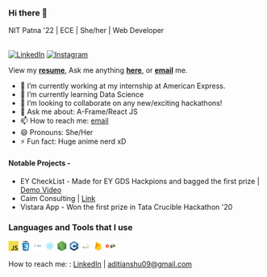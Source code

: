 ### Hi there 👋

NIT Patna '22 | ECE | She/her | Web Developer

<br>
 <a href="https://www.linkedin.com/in/aditi-anshu-2202a3194" target="_blank"><img src="https://img.shields.io/badge/LinkedIn-%230077B5.svg?&style=flat-square&logo=linkedin&logoColor=white" alt="LinkedIn"></a>
<a href="https://www.instagram.com/anshu_aditi" target="_blank"><img src="https://img.shields.io/badge/Instagram-%23E4405F.svg?&style=flat-square&logo=instagram&logoColor=white" alt="Instagram"></a>
<br>

 
View my **[resume](https://drive.google.com/file/d/112jL8x3sMexSrprmrxh0yFLZtTQHsCu_/view?usp=sharing)**, 
Ask me anything **[here](https://www.linkedin.com/in/aditianshu09/)**, 
or **[email](mailto:aditianshu09@gmail.com)** me. 
<br>

- 🔭 I’m currently working at my internship at American Express.
- 🌱 I’m currently learning Data Science
- 👯 I’m looking to collaborate on any new/exciting hackathons!
- 💬 Ask me about: A-Frame/React JS
- 📫 How to reach me: [email](mailto:aditianshu09@gmail.com)
- 😄 Pronouns: She/Her
- ⚡ Fun fact: Huge anime nerd xD
 
 
 #### Notable Projects - 
  * EY CheckList - Made for EY GDS Hackpions and bagged the first prize | [Demo Video](https://youtu.be/txN98IHSNHE) 
  * Caim Consulting |  [Link](https://www.caimconsulting.in/)
  * Vistara App - Won the first prize in Tata Crucible Hackathon '20 
  


<h3><strong>Languages and Tools that I use</strong></h3>  

<code><img height="20" src="https://raw.githubusercontent.com/github/explore/80688e429a7d4ef2fca1e82350fe8e3517d3494d/topics/javascript/javascript.png"></code>
<code><img height="20" src="https://raw.githubusercontent.com/github/explore/80688e429a7d4ef2fca1e82350fe8e3517d3494d/topics/css/css.png"></code>
<code><img height="20" src="https://raw.githubusercontent.com/github/explore/80688e429a7d4ef2fca1e82350fe8e3517d3494d/topics/java/java.png"></code>
<code><img height="20" src="https://raw.githubusercontent.com/github/explore/80688e429a7d4ef2fca1e82350fe8e3517d3494d/topics/react/react.png"></code>
<code><img height="20" src="https://raw.githubusercontent.com/github/explore/80688e429a7d4ef2fca1e82350fe8e3517d3494d/topics/nodejs/nodejs.png"></code>
<code><img height="20" src="https://raw.githubusercontent.com/github/explore/80688e429a7d4ef2fca1e82350fe8e3517d3494d/topics/cpp/cpp.png"></code>
<code><img height="20" src="https://raw.githubusercontent.com/github/explore/80688e429a7d4ef2fca1e82350fe8e3517d3494d/topics/mysql/mysql.png"></code>
<code><img height="20" src="https://raw.githubusercontent.com/github/explore/80688e429a7d4ef2fca1e82350fe8e3517d3494d/topics/firebase/firebase.png"></code>
<code><img height="20" src="https://raw.githubusercontent.com/github/explore/80688e429a7d4ef2fca1e82350fe8e3517d3494d/topics/git/git.png"></code>

 
How to reach me: : [LinkedIn](https://www.linkedin.com/in/aditi-anshu-2202a3194) | aditianshu09@gmail.com


<!--
**aditianshu/aditianshu** is a ✨ _special_ ✨ repository because its `README.md` (this file) appears on your GitHub profile.

Here are some ideas to get you started:

- 🔭 I’m currently working on ...
- 🌱 I’m currently learning ...
- 👯 I’m looking to collaborate on ...
- 🤔 I’m looking for help with ...
- 💬 Ask me about ...
- 📫 How to reach me: ...
- 😄 Pronouns: ...
- ⚡ Fun fact: ...
-->
